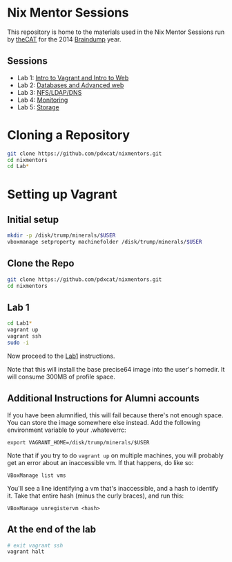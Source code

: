 <!---
   Copyright 2014 Portland State University

   Licensed under the Apache License, Version 2.0 (the "License");
   you may not use this file except in compliance with the License.
   You may obtain a copy of the License at

       http://www.apache.org/licenses/LICENSE-2.0

   Unless required by applicable law or agreed to in writing, software
   distributed under the License is distributed on an "AS IS" BASIS,
   WITHOUT WARRANTIES OR CONDITIONS OF ANY KIND, either express or implied.
   See the License for the specific language governing permissions and
   limitations under the License.
--->

Nix Mentor Sessions
===================

This repository is home to the materials used in the Nix Mentor Sessions run by [theCAT](http://cat.pdx.edu) for the 2014 [Braindump](http://braindump.cat.pdx.edu) year.


Sessions
--------

* Lab 1: [Intro to Vagrant and Intro to Web](Lab1-Intro-Web-Vagrant/Lab1.md)
* Lab 2: [Databases and Advanced web](Lab2-Databases/Lab2.md)
* Lab 3: [NFS/LDAP/DNS](Lab3-NFS-LDAP-DNS/Lab3.md)
* Lab 4: [Monitoring](Lab4-Monitoring/Lab4.md)
* Lab 5: [Storage](Lab5-Storage/Lab5.md)

Cloning a Repository
====================

```bash
git clone https://github.com/pdxcat/nixmentors.git
cd nixmentors
cd Lab*
```

Setting up Vagrant
==================

Initial setup
-------------

```bash
mkdir -p /disk/trump/minerals/$USER
vboxmanage setproperty machinefolder /disk/trump/minerals/$USER
```

Clone the Repo
--------------

```bash
git clone https://github.com/pdxcat/nixmentors.git
cd nixmentors
```

Lab 1
-----

```bash
cd Lab1*
vagrant up
vagrant ssh
sudo -i
```

Now proceed to the [Lab1](Lab1-Intro-Web-Vagrant/Lab1.md) instructions.

Note that this will install the base precise64 image into the user's homedir. It will consume 300MB of profile space.

Additional Instructions for Alumni accounts
-------------------------------------------

If you have been alumnified, this will fail because there's not enough space. You can store the image somewhere else instead. Add the following environment variable to your .whateverrc:

    export VAGRANT_HOME=/disk/trump/minerals/$USER

Note that if you try to do `vagrant up` on multiple machines, you will probably get an error about an inaccessible vm. If that happens, do like so:

    VBoxManage list vms

You'll see a line identifying a vm that's inaccessible, and a hash to identify it. Take that entire hash (minus the curly braces), and run this:

    VBoxManage unregistervm <hash>


At the end of the lab
---------------------

```bash
# exit vagrant ssh
vagrant halt
```

